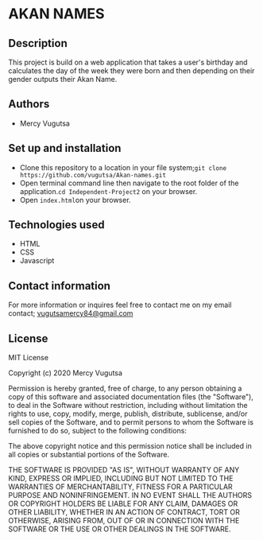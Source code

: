 # AKAN NAMES

## Description
This project is build on a web application that takes a user's birthday and calculates the day of the week they were born and then depending on their gender outputs their Akan Name. 
## Authors
* Mercy Vugutsa
## Set up and installation
- Clone this repository to a location in your file system;`git clone https://github.com/vugutsa/Akan-names.git`
- Open terminal command line then navigate to the root folder of the application.`cd Independent-Project2` on your browser.
- Open `index.html`on your browser.
## Technologies used
* HTML
* CSS
* Javascript
## Contact information
For more information or inquires feel free to contact me on my email contact;
vugutsamercy84@gmail.com
## License
MIT License

Copyright (c) 2020 Mercy Vugutsa

Permission is hereby granted, free of charge, to any person obtaining a copy
of this software and associated documentation files (the "Software"), to deal
in the Software without restriction, including without limitation the rights
to use, copy, modify, merge, publish, distribute, sublicense, and/or sell
copies of the Software, and to permit persons to whom the Software is
furnished to do so, subject to the following conditions:

The above copyright notice and this permission notice shall be included in all
copies or substantial portions of the Software.

THE SOFTWARE IS PROVIDED "AS IS", WITHOUT WARRANTY OF ANY KIND, EXPRESS OR
IMPLIED, INCLUDING BUT NOT LIMITED TO THE WARRANTIES OF MERCHANTABILITY,
FITNESS FOR A PARTICULAR PURPOSE AND NONINFRINGEMENT. IN NO EVENT SHALL THE
AUTHORS OR COPYRIGHT HOLDERS BE LIABLE FOR ANY CLAIM, DAMAGES OR OTHER
LIABILITY, WHETHER IN AN ACTION OF CONTRACT, TORT OR OTHERWISE, ARISING FROM,
OUT OF OR IN CONNECTION WITH THE SOFTWARE OR THE USE OR OTHER DEALINGS IN THE
SOFTWARE.